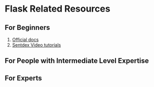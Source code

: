 # Flask Related Resources

## For Beginners

1. [Official docs](http://flask.pocoo.org/docs/1.0/)
2. [Sentdex Video tutorials](https://www.youtube.com/watch?v=Lv1fv-HmkQo&list=PLQVvvaa0QuDc_owjTbIY4rbgXOFkUYOUB)

## For People with Intermediate Level Expertise

## For Experts
